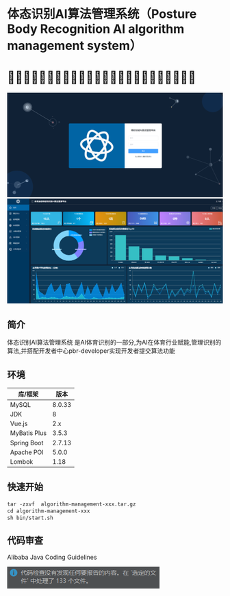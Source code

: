 # 体态识别AI算法管理系统（Posture Body Recognition AI algorithm management system）

# ⛹🏻‍♀️🤸🏻‍♂️🏋🏻‍♂️🏊🏻‍♀️🚴🏻‍♂️💪🏻🦵🏻🤾🏻‍♀️🏇🏻
![image](images/login.png)
![image](images/index.png)

## 简介

体态识别AI算法管理系统 是AI体育识别的一部分,为AI在体育行业赋能,管理识别的算法,并搭配开发者中心pbr-developer实现开发者提交算法功能

## 环境

| 库/框架         | 版本     |
|--------------|--------|
| MySQL        | 8.0.33 |
| JDK          | 8      |
| Vue.js       | 2.x    |
| MyBatis Plus | 3.5.3  |
| Spring Boot  | 2.7.13 |
| Apache POI   | 5.0.0  |
| Lombok       | 1.18   |

## 快速开始

```shell 
tar -zxvf  algorithm-management-xxx.tar.gz
cd algorithm-management-xxx
sh bin/start.sh
```

## 代码审查

Alibaba Java Coding Guidelines

![image](images/code_review.png)




